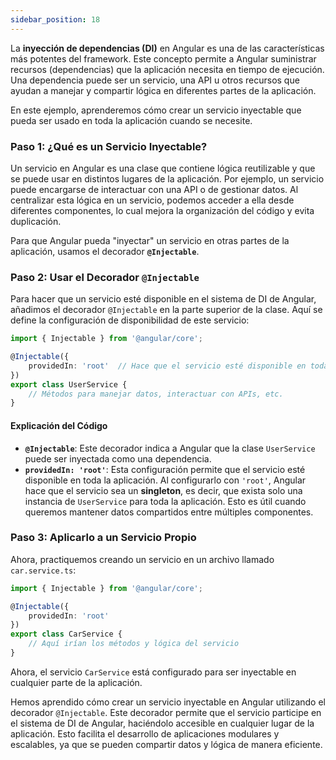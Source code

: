 ```yaml
---
sidebar_position: 18
---
```


La **inyección de dependencias (DI)** en Angular es una de las características más potentes del framework. Este concepto permite a Angular suministrar recursos (dependencias) que la aplicación necesita en tiempo de ejecución. Una dependencia puede ser un servicio, una API u otros recursos que ayudan a manejar y compartir lógica en diferentes partes de la aplicación.

En este ejemplo, aprenderemos cómo crear un servicio inyectable que pueda ser usado en toda la aplicación cuando se necesite.

<Card>

### Paso 1: ¿Qué es un Servicio Inyectable?

Un servicio en Angular es una clase que contiene lógica reutilizable y que se puede usar en distintos lugares de la aplicación. Por ejemplo, un servicio puede encargarse de interactuar con una API o de gestionar datos. Al centralizar esta lógica en un servicio, podemos acceder a ella desde diferentes componentes, lo cual mejora la organización del código y evita duplicación.

Para que Angular pueda "inyectar" un servicio en otras partes de la aplicación, usamos el decorador **`@Injectable`**.

</Card>

<Card>

### Paso 2: Usar el Decorador `@Injectable`

Para hacer que un servicio esté disponible en el sistema de DI de Angular, añadimos el decorador `@Injectable` en la parte superior de la clase. Aquí se define la configuración de disponibilidad de este servicio:

<Card>

```typescript
import { Injectable } from '@angular/core';

@Injectable({
    providedIn: 'root'  // Hace que el servicio esté disponible en toda la aplicación
})
export class UserService {
    // Métodos para manejar datos, interactuar con APIs, etc.
}
```

<Card>

#### Explicación del Código

- **`@Injectable`**: Este decorador indica a Angular que la clase `UserService` puede ser inyectada como una dependencia.
- **`providedIn: 'root'`**: Esta configuración permite que el servicio esté disponible en toda la aplicación. Al configurarlo con `'root'`, Angular hace que el servicio sea un **singleton**, es decir, que exista solo una instancia de `UserService` para toda la aplicación. Esto es útil cuando queremos mantener datos compartidos entre múltiples componentes.
    
</Card>
    
</Card>
    
</Card>
    
<Card>

### Paso 3: Aplicarlo a un Servicio Propio

Ahora, practiquemos creando un servicio en un archivo llamado `car.service.ts`:

<Card>

```typescript
import { Injectable } from '@angular/core';

@Injectable({
    providedIn: 'root'
})
export class CarService {
    // Aquí irían los métodos y lógica del servicio
}
```
    
</Card>

Ahora, el servicio `CarService` está configurado para ser inyectable en cualquier parte de la aplicación.
    
</Card>

Hemos aprendido cómo crear un servicio inyectable en Angular utilizando el decorador `@Injectable`. Este decorador permite que el servicio participe en el sistema de DI de Angular, haciéndolo accesible en cualquier lugar de la aplicación. Esto facilita el desarrollo de aplicaciones modulares y escalables, ya que se pueden compartir datos y lógica de manera eficiente.